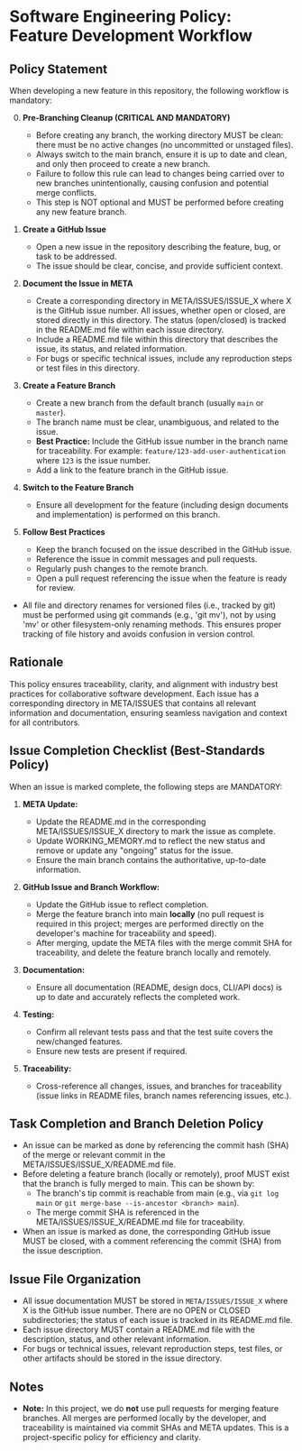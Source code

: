 # Software Engineering Policy: Feature Development Workflow

## Policy Statement

When developing a new feature in this repository, the following workflow is mandatory:

0. **Pre-Branching Cleanup (CRITICAL AND MANDATORY)**

   - Before creating any branch, the working directory MUST be clean: there must be no active changes (no uncommitted or unstaged files).
   - Always switch to the main branch, ensure it is up to date and clean, and only then proceed to create a new branch.
   - Failure to follow this rule can lead to changes being carried over to new branches unintentionally, causing confusion and potential merge conflicts.
   - This step is NOT optional and MUST be performed before creating any new feature branch.

1. **Create a GitHub Issue**

   - Open a new issue in the repository describing the feature, bug, or task to be addressed.
   - The issue should be clear, concise, and provide sufficient context.

2. **Document the Issue in META**

   - Create a corresponding directory in META/ISSUES/ISSUE_X where X is the GitHub issue number. All issues, whether open or closed, are stored directly in this directory. The status (open/closed) is tracked in the README.md file within each issue directory.
   - Include a README.md file within this directory that describes the issue, its status, and related information.
   - For bugs or specific technical issues, include any reproduction steps or test files in this directory.

3. **Create a Feature Branch**

   - Create a new branch from the default branch (usually `main` or `master`).
   - The branch name must be clear, unambiguous, and related to the issue.
   - **Best Practice:** Include the GitHub issue number in the branch name for traceability. For example: `feature/123-add-user-authentication` where `123` is the issue number.
   - Add a link to the feature branch in the GitHub issue.

4. **Switch to the Feature Branch**

   - Ensure all development for the feature (including design documents and implementation) is performed on this branch.

5. **Follow Best Practices**
   - Keep the branch focused on the issue described in the GitHub issue.
   - Reference the issue in commit messages and pull requests.
   - Regularly push changes to the remote branch.
   - Open a pull request referencing the issue when the feature is ready for review.

- All file and directory renames for versioned files (i.e., tracked by git) must be performed using git commands (e.g., 'git mv'), not by using 'mv' or other filesystem-only renaming methods. This ensures proper tracking of file history and avoids confusion in version control.

## Rationale

This policy ensures traceability, clarity, and alignment with industry best practices for collaborative software development. Each issue has a corresponding directory in META/ISSUES that contains all relevant information and documentation, ensuring seamless navigation and context for all contributors.

## Issue Completion Checklist (Best-Standards Policy)

When an issue is marked complete, the following steps are MANDATORY:

1. **META Update:**

   - Update the README.md in the corresponding META/ISSUES/ISSUE_X directory to mark the issue as complete.
   - Update WORKING_MEMORY.md to reflect the new status and remove or update any "ongoing" status for the issue.
   - Ensure the main branch contains the authoritative, up-to-date information.

2. **GitHub Issue and Branch Workflow:**

   - Update the GitHub issue to reflect completion.
   - Merge the feature branch into main **locally** (no pull request is required in this project; merges are performed directly on the developer's machine for traceability and speed).
   - After merging, update the META files with the merge commit SHA for traceability, and delete the feature branch locally and remotely.

3. **Documentation:**

   - Ensure all documentation (README, design docs, CLI/API docs) is up to date and accurately reflects the completed work.

4. **Testing:**

   - Confirm all relevant tests pass and that the test suite covers the new/changed features.
   - Ensure new tests are present if required.

5. **Traceability:**
   - Cross-reference all changes, issues, and branches for traceability (issue links in README files, branch names referencing issues, etc.).

## Task Completion and Branch Deletion Policy

- An issue can be marked as done by referencing the commit hash (SHA) of the merge or relevant commit in the META/ISSUES/ISSUE_X/README.md file.
- Before deleting a feature branch (locally or remotely), proof MUST exist that the branch is fully merged to main. This can be shown by:
  - The branch's tip commit is reachable from main (e.g., via `git log main` or `git merge-base --is-ancestor <branch> main`).
  - The merge commit SHA is referenced in the META/ISSUES/ISSUE_X/README.md file for traceability.
- When an issue is marked as done, the corresponding GitHub issue MUST be closed, with a comment referencing the commit (SHA) from the issue description.

## Issue File Organization

- All issue documentation MUST be stored in `META/ISSUES/ISSUE_X` where X is the GitHub issue number. There are no OPEN or CLOSED subdirectories; the status of each issue is tracked in its README.md file.
- Each issue directory MUST contain a README.md file with the description, status, and other relevant information.
- For bugs or technical issues, relevant reproduction steps, test files, or other artifacts should be stored in the issue directory.

## Notes

- **Note:** In this project, we do **not** use pull requests for merging feature branches. All merges are performed locally by the developer, and traceability is maintained via commit SHAs and META updates. This is a project-specific policy for efficiency and clarity.
